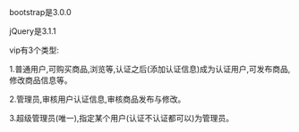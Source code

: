 
bootstrap是3.0.0

jQuery是3.1.1


vip有3个类型:

1.普通用户,可购买商品,浏览等,认证之后(添加认证信息)成为认证用户,可发布商品,修改商品信息等。

2.管理员,审核用户认证信息,审核商品发布与修改。

3.超级管理员(唯一),指定某个用户(认证不认证都可以)为管理员。

